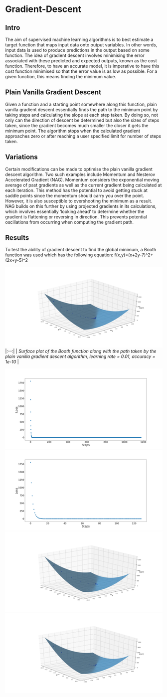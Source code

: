 # Gradient-Descent
## Intro
The aim of supervised machine learning algorithms is to best estimate a target function that maps input data onto output variables. In other words, input data is used to produce predictions in the output based on some function. The idea of gradient descent involves minimising the error associated with these predicted and expected outputs, known as the cost function. Therefore, to have an accurate model, it is imperative to have this cost function minimised so that the error value is as low as possible. For a given function, this means finding the minimum value. 
## Plain Vanilla Gradient Descent
Given a function and a starting point somewhere along this function, plain vanilla gradient descent essentially finds the path to the minimum point by taking steps and calculating the slope at each step taken. By doing so, not only can the direction of descent be determined but also the sizes of steps taken, since the gradient becomes much smaller the closer it gets the minimum point. The algorithm stops when the calculated gradient approaches zero or after reaching a user specified limit for number of steps taken. 
## Variations
Certain modifications can be made to optimise the plain vanilla gradient descent algorithm. Two such examples include Momentum and Nesterov Accelerated Gradient (NAG). Momentum considers the exponential moving average of past gradients as well as the current gradient being calculated at each iteration. This method has the potential to avoid getting stuck at saddle points since the momentum should carry you over the point. However, it is also susceptible to overshooting the minimum as a result. NAG builds on this further by using projected gradients in its calculations, which involves essentially ‘looking ahead’ to determine whether the gradient is flattening or reversing in direction. This prevents potential oscillations from occurring when computing the gradient path. 

## Results
To test the ability of gradient descent to find the global minimum, a Booth function was used which has the following equation: f(x,y)=(x+2y-7)^2+(2x+y-5)^2

![fig1](https://github.com/booki96/Gradient-Descent/blob/master/vanilla.png) 
|:--:| 
| *Surface plot of the Booth function along with the path taken by the plain vanilla gradient descent algorithm, learning rate = 0.01, accuracy = 1e-10* |



![fig2](https://github.com/booki96/Gradient-Descent/blob/master/lr%3D.01.png)
![fig3](https://github.com/booki96/Gradient-Descent/blob/master/lr%3D.1.png)
![fig4](https://github.com/booki96/Gradient-Descent/blob/master/momentum.png)
![fig5](https://github.com/booki96/Gradient-Descent/blob/master/nag.png)
